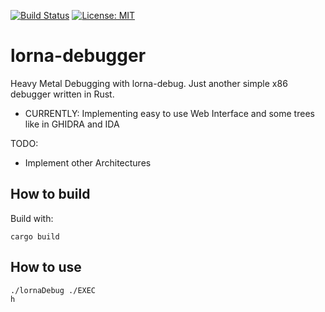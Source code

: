 [![Build Status](https://app.travis-ci.com/lona9a/lorna-debugger.svg?branch=main)](https://app.travis-ci.com/lona9a/lorna-debugger)
[![License: MIT](https://img.shields.io/badge/License-MIT-yellow.svg)](https://opensource.org/licenses/MIT)
# lorna-debugger
Heavy Metal Debugging with lorna-debug. Just another simple x86 debugger written in Rust. 
- CURRENTLY:
Implementing easy to use Web Interface and some trees like in GHIDRA and IDA

TODO:
- Implement other Architectures

## How to build

Build with:

    cargo build

## How to use

    ./lornaDebug ./EXEC
    h
